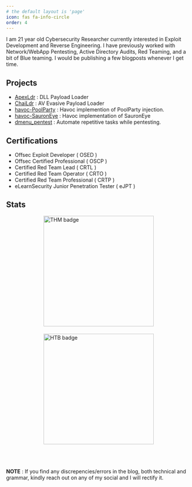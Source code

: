 ```yaml
---
# the default layout is 'page'
icon: fas fa-info-circle
order: 4
---
```


I am 21 year old Cybersecurity Researcher currently interested in Exploit Development and Reverse Engineering. I have previously worked with Network/WebApp Pentesting, Active Directory Audits, Red Teaming, and a bit of Blue teaming. I would be publishing a few blogposts whenever I get time. 

## Projects

- [ApexLdr][1] : DLL Payload Loader
- [ChaiLdr][2] : AV Evasive Payload Loader
- [havoc-PoolParty][3] : Havoc implemention of PoolParty injection.
- [havoc-SauronEye][4] : Havoc implementation of SauronEye
- [dmenu_pentest][5] : Automate repetitive tasks while pentesting.

## Certifications

- Offsec Exploit Developer ( OSED )
- Offsec Certified Professional ( OSCP )
- Certified Red Team Lead ( CRTL )
- Certified Red Team Operator ( CRTO )
- Certified Red Team Professional ( CRTP )
- eLearnSecurity Junior Penetration Tester ( eJPT )

## Stats

<style>
  .dynamic-images {
    display: flex;
    justify-content: center;
    gap: 20px;
    flex-wrap: wrap;  /* Allow items to wrap on smaller screens */
  }

  /* Stack images on small screens */
  @media (max-width: 767px) {
    .dynamic-images {
      flex-direction: column;  /* Stack images vertically */
      align-items: center;  /* Center images */
      gap: 10px;  /* Adjust gap when stacked */
    }
  }
</style>

<div class="dynamic-images">
  <img src="https://tryhackme-badges.s3.amazonaws.com/Cipher007.png" width="300" alt="THM badge" />
  <img src="https://www.hackthebox.com/badge/image/306748" width="300" alt="HTB badge"/>
</div>

<br />
<br />
<br />

**NOTE** : If you find any discrepencies/errors in the blog, both technical and grammar, kindly reach out on any of my social and I will rectify it.

[1]: https://github.com/Cipher7/ApexLdr
[2]: https://github.com/Cipher7/ChaiLdr
[3]: https://github.com/Cipher7/havoc-PoolParty
[4]: https://github.com/Cipher7/havoc-SauronEye
[5]: https://github.com/Cipher7/dmenu_pentest